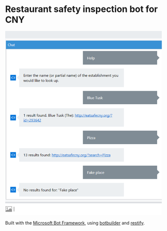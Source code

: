 # Restaurant safety inspection bot for CNY

![Bot for looking uop restaurant inspections](https://raw.githubusercontent.com/OpenSyracuse/eatsafecny-bot/master/example.png "Inspections bot")

Built with the [Microsoft Bot Framework](https://dev.botframework.com/), using [botbuilder](https://www.npmjs.com/package/botbuilder) and [restify](https://www.npmjs.com/package/restify).